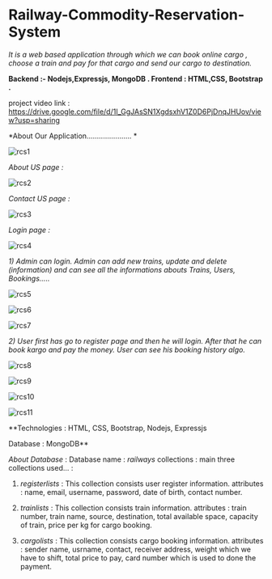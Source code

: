 # Railway-Commodity-Reservation-System

*It is a web based application through which we can book online cargo , choose a train and pay for that cargo and send our cargo to destination.*

**Backend :- Nodejs,Expressjs, MongoDB . 
Frontend : HTML,CSS, Bootstrap .**

project video link :  https://drive.google.com/file/d/1I_GgJAsSN1XgdsxhV1Z0D6PjDnqJHUov/view?usp=sharing


*About Our Application...................... *

![rcs1](https://user-images.githubusercontent.com/61588604/115148382-e9924c00-a07c-11eb-99d1-89a4ec2602d1.png)



*About US page :*

![rcs2](https://user-images.githubusercontent.com/61588604/115148421-1b0b1780-a07d-11eb-921e-c7160eb3373c.png)   


*Contact US page :*

![rcs3](https://user-images.githubusercontent.com/61588604/115148469-61f90d00-a07d-11eb-86bc-02f62f5cd078.png)



*Login page :*

![rcs4](https://user-images.githubusercontent.com/61588604/115149861-9d96d580-a083-11eb-8481-207597d89679.png)



*1) Admin can login. Admin can add new trains, update and delete (information) and can see all the informations abouts Trains, Users, Bookings.....*

![rcs5](https://user-images.githubusercontent.com/61588604/115149981-126a0f80-a084-11eb-8f83-419ab80d6382.png)

![rcs6](https://user-images.githubusercontent.com/61588604/115149983-1433d300-a084-11eb-92d5-ca3cc5b15ef5.png)

![rcs7](https://user-images.githubusercontent.com/61588604/115149984-14cc6980-a084-11eb-90d0-eaa2351850d7.png)



*2) User first has go to register page and then he will login. After that he can book kargo and pay the money. User can see his booking history algo.*

![rcs8](https://user-images.githubusercontent.com/61588604/115150153-ce2b3f00-a084-11eb-9d61-0264a262f5a8.png)

![rcs9](https://user-images.githubusercontent.com/61588604/115150156-d08d9900-a084-11eb-889f-30c4d419db8b.png)

![rcs10](https://user-images.githubusercontent.com/61588604/115150158-d1262f80-a084-11eb-884c-6c6ac1d1376d.png)

![rcs11](https://user-images.githubusercontent.com/61588604/115150159-d2575c80-a084-11eb-8222-b05bafa92420.png)


**Technologies : HTML, CSS, Bootstrap, Nodejs, Expressjs


Database : MongoDB**


*About Database* : 
Database name : *railways*
collections :  main three collections used... :
  1) *registerlists* : This collection consists user register information.
        attributes :  name, email, username, password, date of birth, contact number.
        
  2) *trainlists* : This collection consists  train information.
        attributes :  train number, train name, source, destination, total available space, capacity of train, price per kg for cargo booking.
  
  3) *cargolists* : This collection consists cargo booking information.
        attributes :  sender name, usrname, contact, receiver address, weight which we have to shift, total price to pay, card number which is used to done the payment.
